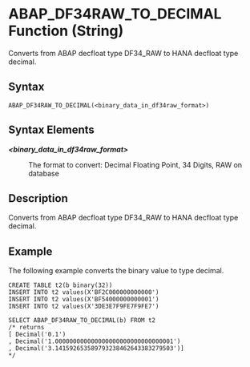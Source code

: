 <!-- loiod88c19d816db4a58805bdc575c78e70c -->

# ABAP\_DF34RAW\_TO\_DECIMAL Function \(String\)

Converts from ABAP decfloat type DF34\_RAW to HANA decfloat type decimal.



<a name="loiod88c19d816db4a58805bdc575c78e70c__sql_function_lower_1sql_function_lower_syntax"/>

## Syntax

```
ABAP_DF34RAW_TO_DECIMAL(<binary_data_in_df34raw_format>)
```



<a name="loiod88c19d816db4a58805bdc575c78e70c__section_nxg_cdp_r4b"/>

## Syntax Elements


<dl>
<dt><b>

*<binary\_data\_in\_df34raw\_format\>*

</b></dt>
<dd>

The format to convert: Decimal Floating Point, 34 Digits, RAW on database



</dd>
</dl>



<a name="loiod88c19d816db4a58805bdc575c78e70c__sql_function_lower_1sql_function_lower_description"/>

## Description

Converts from ABAP decfloat type DF34\_RAW to HANA decfloat type decimal.



<a name="loiod88c19d816db4a58805bdc575c78e70c__sql_function_lower_1sql_function_lower_examples"/>

## Example

The following example converts the binary value to type decimal.

```
CREATE TABLE t2(b binary(32))
INSERT INTO t2 values(X'BF2C000000000000')
INSERT INTO t2 values(X'BF54000000000001')
INSERT INTO t2 values(X'3DE3E7F9FE7F9FE7')

SELECT ABAP_DF34RAW_TO_DECIMAL(b) FROM t2
/* returns
[ Decimal('0.1')
, Decimal('1.000000000000000000000000000000001')
, Decimal('3.141592653589793238462643383279503')]
*/

```

